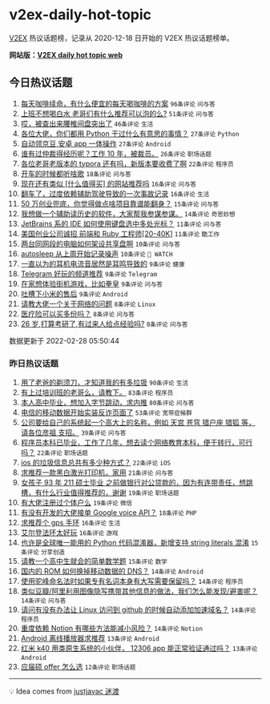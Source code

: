 # v2ex-daily-hot-topic

[V2EX](https://www.v2ex.com/) 热议话题榜，记录从 2020-12-18 日开始的 V2EX 热议话题榜单。

**网站版：[V2EX daily hot topic web](https://boojack.github.io/v2ex-daily-hot-topic-web/)**

## 今日热议话题

<!-- TODAY BEGIN -->

1. [每天咖啡续命，有什么便宜的每天喝咖啡的方案](https://www.v2ex.com/t/836843) `96条评论` `问与答`
1. [上班不想喝白水 老哥们有什么推荐可以泡的么?](https://www.v2ex.com/t/836844) `51条评论` `问与答`
1. [哎，被查出来腰椎间盘突出了](https://www.v2ex.com/t/836810) `46条评论` `生活`
1. [各位大佬，你们都用 Python 干过什么有意思的事情？](https://www.v2ex.com/t/836875) `27条评论` `Python`
1. [自动领京豆,安卓 app 一体操作](https://www.v2ex.com/t/836864) `27条评论` `Android`
1. [谁有过仲裁得经历呢？工作 10 年，被裁员。](https://www.v2ex.com/t/836863) `26条评论` `职场话题`
1. [各位老哥老版本的 typora 还有吗，新版本要收费了啊](https://www.v2ex.com/t/836813) `22条评论` `程序员`
1. [开车的时候都听啥歌](https://www.v2ex.com/t/836876) `18条评论` `问与答`
1. [现在还有类似 [什么值得买] 的网站推荐吗](https://www.v2ex.com/t/836878) `16条评论` `问与答`
1. [翻车了，过度依赖辅助驾驶导致的一次事故记录](https://www.v2ex.com/t/836837) `16条评论` `生活`
1. [50 万创业兜底，你觉得做点啥项目靠谱能翻身？](https://www.v2ex.com/t/836891) `15条评论` `问与答`
1. [我想做一个辅助读历史的软件，大家帮我参谋参谋。](https://www.v2ex.com/t/836851) `14条评论` `奇思妙想`
1. [JetBrains 系的 IDE 如何使用键盘选中多处光标？](https://www.v2ex.com/t/836861) `11条评论` `问与答`
1. [美国创业公司诚招 前端和 Ruby 工程师[20-40K]](https://www.v2ex.com/t/836805) `11条评论` `酷工作`
1. [两台同网段的电脑如何架设共享盘啊](https://www.v2ex.com/t/836817) `10条评论` `问与答`
1. [autosleep 从上周开始记录噪声](https://www.v2ex.com/t/836802) `10条评论` ` WATCH`
1. [一直以为的耳机电流音居然是耳鸣导致的](https://www.v2ex.com/t/836827) `9条评论` `健康`
1. [Telegram 好玩的频道推荐](https://www.v2ex.com/t/836825) `9条评论` `Telegram`
1. [在家想体验街机游戏，比如拳皇](https://www.v2ex.com/t/836823) `9条评论` `问与答`
1. [吐槽下小米的售后](https://www.v2ex.com/t/836815) `9条评论` `Android`
1. [请教大佬一个关于网络的问题](https://www.v2ex.com/t/836870) `8条评论` `Linux`
1. [医疗险可以买多份吗？](https://www.v2ex.com/t/836858) `8条评论` `问与答`
1. [26 岁,打算考研了,有过来人给点经验吗?](https://www.v2ex.com/t/836826) `8条评论` `问与答`

数据更新于 2022-02-28 05:50:44

<!-- TODAY END -->

### 昨日热议话题

<!-- YESTERDAY BEGIN -->

1. [用了老爸的剃须刀，才知道我的有多垃圾](https://www.v2ex.com/t/836684) `90条评论` `生活`
1. [有上过培训班的老哥么，请教下。](https://www.v2ex.com/t/836719) `83条评论` `程序员`
1. [本人高中毕业，想加入字节跳动，求内推](https://www.v2ex.com/t/836720) `80条评论` `问与答`
1. [电信的移动数据开始实装反诈页面了](https://www.v2ex.com/t/836707) `53条评论` `宽带症候群`
1. [公司要给自己的系统起一个高大上的名称，例如 天宫 苍穹 猎户座 猎狐 等，请各位彦祖 支招。](https://www.v2ex.com/t/836767) `39条评论` `问与答`
1. [程序员本科已毕业，工作了几年，想去读个网络教育本科，便于转行，可行吗？](https://www.v2ex.com/t/836683) `22条评论` `职场话题`
1. [ios 的垃圾信息总共有多少种方式？](https://www.v2ex.com/t/836718) `22条评论` `iOS`
1. [求推荐一款黑白激光打印机，家用](https://www.v2ex.com/t/836745) `21条评论` `问与答`
1. [女孩子 93 年 211 硕士毕业 之前做银行对公贷款的，因为有连带责任，想跳槽，有什么行业值得推荐的，谢谢](https://www.v2ex.com/t/836762) `19条评论` `职场话题`
1. [有大佬注册过个体户么](https://www.v2ex.com/t/836669) `19条评论` `微信`
1. [有没有开发的大佬接单 Google voice API？](https://www.v2ex.com/t/836698) `18条评论` `PHP`
1. [求推荐个 gps 手环](https://www.v2ex.com/t/836761) `16条评论` `生活`
1. [艾尔登法环太好玩](https://www.v2ex.com/t/836730) `16条评论` `游戏`
1. [也许是全球唯一能用的 Python 代码混淆器，新增支持 string literals 混淆](https://www.v2ex.com/t/836674) `15条评论` `分享创造`
1. [请教一个高中生就会的简单数学题](https://www.v2ex.com/t/836671) `15条评论` `数学`
1. [国内的 ROM 如何换掉移动数据的 DNS？](https://www.v2ex.com/t/836755) `14条评论` `Android`
1. [使用驼峰命名法时如果专有名词本身有大写需要保留吗？](https://www.v2ex.com/t/836738) `14条评论` `程序员`
1. [类似豆瓣/阿里利用图像隐写携带其他信息的做法，我们怎么能发现/避害呢？](https://www.v2ex.com/t/836691) `14条评论` `问与答`
1. [请问有没有办法让 Linux 访问到 github 的时候自动添加加速域名？](https://www.v2ex.com/t/836681) `14条评论` `程序员`
1. [重度依赖 Notion 有哪些方法能减小风险？](https://www.v2ex.com/t/836664) `14条评论` `Notion`
1. [Android 离线播放器求推荐](https://www.v2ex.com/t/836731) `13条评论` `Android`
1. [红米 k40 用类原生系统的小伙伴， 12306 app 能正常验证通过吗？](https://www.v2ex.com/t/836709) `13条评论` `Android`
1. [应届硕 offer 怎么选](https://www.v2ex.com/t/836735) `12条评论` `职场话题`

<!-- YESTERDAY END -->

---

💡 Idea comes from [justjavac 迷渡](https://github.com/justjavac/)

